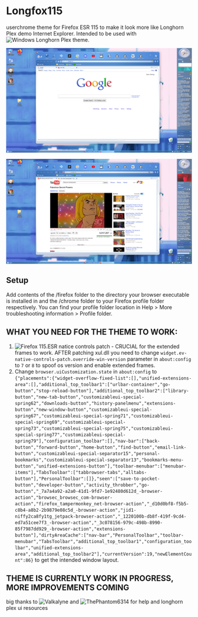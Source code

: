 # Longfox115
userchrome theme for Firefox ESR 115 to make it look more like Longhorn Plex demo Internet Explorer. Intended to be used with ![Windows Longhorn Plex theme](https://github.com/valkalyne/demoplex).

![alt text](https://github.com/notzetkin/Longfox-Plexplorer/blob/master/image.png?raw=true)

![alt text](https://github.com/notzetkin/Longfox-Plexplorer/blob/master/image2.png?raw=true)

## Setup

Add contents of the /firefox folder to the directory your browser executable is installed in and the /chrome folder to your Firefox profile folder respectively. You can find your profile folder location in Help > More troubleshooting information > Profile folder.

## WHAT YOU NEED FOR THE THEME TO WORK:
1. ![Firefox 115.ESR natice controls patch](https://github.com/kawapure/firefox-native-controls) - CRUCIAL for the extended frames to work. AFTER patching xul.dll you need to change ``widget.ev-native-controls-patch.override-win-version`` parameter in ``about:config`` to ``7`` or ``8`` to spoof os version and enable extended frames.
2. Change ``browser.uiCustomization.state`` in ``about:config`` to ``{"placements":{"widget-overflow-fixed-list":[],"unified-extensions-area":[],"additional_top_toolbar1":["urlbar-container","go-button","stop-reload-button"],"additional_top_toolbar2":["library-button","new-tab-button","customizableui-special-spring62","downloads-button","history-panelmenu","extensions-button","new-window-button","customizableui-special-spring67","customizableui-special-spring71","customizableui-special-spring69","customizableui-special-spring73","customizableui-special-spring75","customizableui-special-spring77","customizableui-special-spring79"],"configuration_toolbar":[],"nav-bar":["back-button","forward-button","home-button","find-button","email-link-button","customizableui-special-separator15","personal-bookmarks","customizableui-special-separator13","bookmarks-menu-button","unified-extensions-button"],"toolbar-menubar":["menubar-items"],"TabsToolbar":["tabbrowser-tabs","alltabs-button"],"PersonalToolbar":[]},"seen":["save-to-pocket-button","developer-button","activity_throbber","go-button","_7a7a4a92-a2a0-41d1-9fd7-1e92480d612d_-browser-action","browsec_browsec_com-browser-action","firefox_tampermonkey_net-browser-action","_d10d0bf8-f5b5-c8b4-a8b2-2b9879e08c5d_-browser-action","jid1-niffy2ca8fy1tg_jetpack-browser-action","_1220100b-db8f-419f-9cd4-ed7a51cee7f3_-browser-action","_3c078156-979c-498b-8990-85f7987dd929_-browser-action","extensions-button"],"dirtyAreaCache":["nav-bar","PersonalToolbar","toolbar-menubar","TabsToolbar","additional_top_toolbar1","configuration_toolbar","unified-extensions-area","additional_top_toolbar2"],"currentVersion":19,"newElementCount":86}`` to get the intended window layout.

## THEME IS CURRENTLY WORK IN PROGRESS, MORE IMPROVEMENTS COMING

big thanks to ![Valkalyne](https://github.com/valkalyne) and ![ThePhantom6314](https://ThePhantom6314) for help and longhorn plex ui resources
